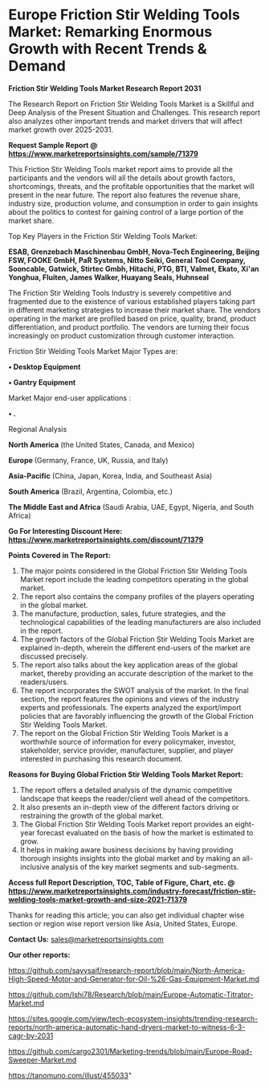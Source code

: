 # Europe Friction Stir Welding Tools Market: Remarking Enormous Growth with Recent Trends & Demand

<strong>Friction Stir Welding Tools Market Research Report 2031</strong>

The Research Report on Friction Stir Welding Tools Market is a Skillful and Deep Analysis of the Present Situation and Challenges. This research report also analyzes other important trends and market drivers that will affect market growth over 2025-2031.

<strong>Request Sample Report @ <a href=https://www.marketreportsinsights.com/sample/71379>https://www.marketreportsinsights.com/sample/71379</a></strong>

This Friction Stir Welding Tools market report aims to provide all the participants and the vendors will all the details about growth factors, shortcomings, threats, and the profitable opportunities that the market will present in the near future. The report also features the revenue share, industry size, production volume, and consumption in order to gain insights about the politics to contest for gaining control of a large portion of the market share.

Top Key Players in the Friction Stir Welding Tools Market:

<strong>ESAB, Grenzebach Maschinenbau GmbH, Nova-Tech Engineering, Beijing FSW, FOOKE GmbH, PaR Systems, Nitto Seiki, General Tool Company, Sooncable, Gatwick, Stirtec Gmbh, Hitachi, PTG, BTI, Valmet, Ekato, Xi&#39;an Yonghua, Fluiten, James Walker, Huayang Seals, Huhnseal</strong>

The Friction Stir Welding Tools Industry is severely competitive and fragmented due to the existence of various established players taking part in different marketing strategies to increase their market share. The vendors operating in the market are profiled based on price, quality, brand, product differentiation, and product portfolio. The vendors are turning their focus increasingly on product customization through customer interaction.

Friction Stir Welding Tools Market Major Types are:

<strong>• Desktop Equipment

• Gantry Equipment</strong>

Market Major end-user applications :

<strong>• .</strong>

Regional Analysis

</u><strong><b>North America</b></strong> (the United States, Canada, and Mexico)

<strong><b>Europe </b></strong>(Germany, France, UK, Russia, and Italy)

<strong><b>Asia-Pacific</b></strong> (China, Japan, Korea, India, and Southeast Asia)

<strong><b>South America</b></strong> (Brazil, Argentina, Colombia, etc.)

<strong><b>The Middle East and Africa</b></strong> (Saudi Arabia, UAE, Egypt, Nigeria, and South Africa)

<strong>Go For Interesting Discount Here: <a href=https://www.marketreportsinsights.com/discount/71379>https://www.marketreportsinsights.com/discount/71379</a></strong>

<strong>Points Covered in The Report:</strong>
<ol>
  <li>The major points considered in the Global Friction Stir Welding Tools Market report include the leading competitors operating in the global market.</li>
  <li>The report also contains the company profiles of the players operating in the global market.</li>
  <li>The manufacture, production, sales, future strategies, and the technological capabilities of the leading manufacturers are also included in the report.</li>
  <li>The growth factors of the Global Friction Stir Welding Tools Market are explained in-depth, wherein the different end-users of the market are discussed precisely.</li>
  <li>The report also talks about the key application areas of the global market, thereby providing an accurate description of the market to the readers/users.</li>
  <li>The report incorporates the SWOT analysis of the market. In the final section, the report features the opinions and views of the industry experts and professionals. The experts analyzed the export/import policies that are favorably influencing the growth of the Global Friction Stir Welding Tools Market.</li>
  <li>The report on the Global Friction Stir Welding Tools Market is a worthwhile source of information for every policymaker, investor, stakeholder, service provider, manufacturer, supplier, and player interested in purchasing this research document.</li>
</ol>
<strong>Reasons for Buying Global Friction Stir Welding Tools Market Report:</strong>

<ol>
  <li>The report offers a detailed analysis of the dynamic competitive landscape that keeps the reader/client well ahead of the competitors.</li>
  <li>It also presents an in-depth view of the different factors driving or restraining the growth of the global market.</li>
  <li>The Global Friction Stir Welding Tools Market report provides an eight-year forecast evaluated on the basis of how the market is estimated to grow.</li>
  <li>It helps in making aware business decisions by having providing thorough insights insights into the global market and by making an all-inclusive analysis of the key market segments and sub-segments.</li>
</ol>
<strong>Access full Report Description, TOC, Table of Figure, Chart, etc. @ <a href=https://www.marketreportsinsights.com/industry-forecast/friction-stir-welding-tools-market-growth-and-size-2021-71379>https://www.marketreportsinsights.com/industry-forecast/friction-stir-welding-tools-market-growth-and-size-2021-71379</a></strong>


Thanks for reading this article; you can also get individual chapter wise section or region wise report version like Asia, United States, Europe.

<strong>Contact Us:</strong>
sales@marketreportsinsights.com

<strong>Our other reports:</strong>

<a href=https://github.com/sayysaif/research-report/blob/main/North-America-High-Speed-Motor-and-Generator-for-Oil-%26-Gas-Equipment-Market.md>https://github.com/sayysaif/research-report/blob/main/North-America-High-Speed-Motor-and-Generator-for-Oil-%26-Gas-Equipment-Market.md</a>

<a href=https://github.com/Ishi78/Research/blob/main/Europe-Automatic-Titrator-Market.md>https://github.com/Ishi78/Research/blob/main/Europe-Automatic-Titrator-Market.md</a>

<a href=https://sites.google.com/view/tech-ecosystem-insights/trending-research-reports/north-america-automatic-hand-dryers-market-to-witness-6-3-cagr-by-2031>https://sites.google.com/view/tech-ecosystem-insights/trending-research-reports/north-america-automatic-hand-dryers-market-to-witness-6-3-cagr-by-2031</a>

<a href=https://github.com/cargo2301/Marketing-trends/blob/main/Europe-Road-Sweeper-Market.md>https://github.com/cargo2301/Marketing-trends/blob/main/Europe-Road-Sweeper-Market.md</a>

<a href=https://tanomuno.com/illust/455033>https://tanomuno.com/illust/455033</a>"
